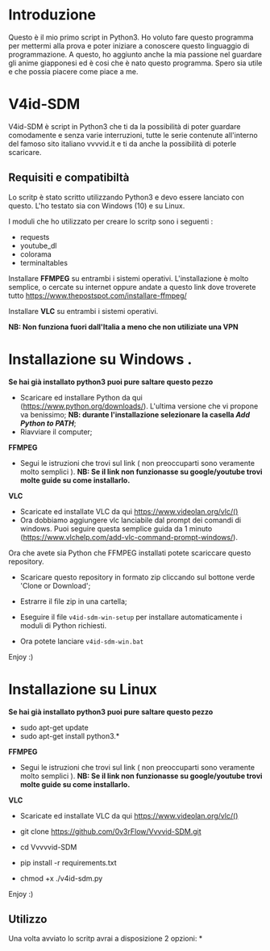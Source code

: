 # Introduzione
Questo è il mio primo script in Python3. Ho voluto fare questo programma per mettermi alla prova e poter iniziare a conoscere questo linguaggio di programmazione. A questo, ho aggiunto anche la mia passione nel guardare gli anime giapponesi ed è cosi che è nato questo programma. Spero sia utile e che possia piacere come piace a me.

# V4id-SDM

V4id-SDM è script in Python3 che ti da la possibilità di poter guardare comodamente e senza varie interruzioni, tutte le serie contenute all'interno del famoso sito italiano vvvvid.it e ti da anche la possibilità di poterle scaricare.

 ## Requisiti e compatibiltà
 Lo scritp è stato scritto utilizzando Python3 e devo essere lanciato con questo. 
 L'ho testato sia con Windows (10) e su Linux.
 
 I moduli che ho utilizzato per creare lo scritp sono i seguenti :
 
 * requests
 * youtube_dl
 * colorama
 * terminaltables
 
Installare **FFMPEG** su entrambi i sistemi operativi. L'installazione è molto semplice, o cercate su internet oppure andate a questo link dove troverete tutto https://www.thepostspot.com/installare-ffmpeg/

Installare **VLC** su entrambi i sistemi operativi.

**NB: Non funziona fuori dall'Italia a meno che non utiliziate una VPN**

# Installazione su Windows .

**Se hai già installato python3 puoi pure saltare questo pezzo**

* Scaricare ed installare Python da qui (https://www.python.org/downloads/). L'ultima versione che vi propone va benissimo;
  **NB: durante l'installazione selezionare la casella *Add Python to PATH***;
* Riavviare il computer;

**FFMPEG**

* Segui le istruzioni che trovi sul link ( non preoccuparti sono veramente molto semplici ). 
**NB: Se il link non funzionasse su google/youtube trovi molte guide su come installarlo.**

**VLC**
* Scaricate ed installate VLC da qui https://www.videolan.org/vlc/()
* Ora dobbiamo aggiungere vlc lanciabile dal prompt dei comandi di windows. Puoi seguire questa semplice guida da 1 minuto (https://www.vlchelp.com/add-vlc-command-prompt-windows/).

Ora che avete sia Python che FFMPEG installati potete scariccare questo repository.
* Scaricare questo repository in formato zip cliccando sul bottone verde 'Clone or Download';
* Estrarre il file zip in una cartella;
* Eseguire il file `v4id-sdm-win-setup` per installare automaticamente i moduli di Python richiesti.

* Ora potete lanciare `v4id-sdm-win.bat`

Enjoy :)



# Installazione su Linux  

**Se hai già installato python3 puoi pure saltare questo pezzo**
* sudo apt-get update
* sudo apt-get install python3.*

**FFMPEG**
* Segui le istruzioni che trovi sul link ( non preoccuparti sono veramente molto semplici ). 
**NB: Se il link non funzionasse su google/youtube trovi molte guide su come installarlo.**

**VLC**
* Scaricate ed installate VLC da qui https://www.videolan.org/vlc/()

* git clone https://github.com/0v3rFlow/Vvvvid-SDM.git
* cd Vvvvvid-SDM
* pip install -r requirements.txt
* chmod +x ./v4id-sdm.py

Enjoy :)

## Utilizzo
Una volta avviato lo scritp avrai a disposizione 2 opzioni:
* 





 
 
 
 




